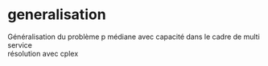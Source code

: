 # generalisation
Généralisation du problème p médiane avec capacité dans le cadre de multi service  
résolution avec cplex
